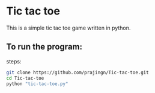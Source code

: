 
# Tic tac toe

This is a simple tic tac toe game written in python.

## To run the program:

steps:

```bash
git clone https://github.com/prajingn/Tic-tac-toe.git
cd Tic-tac-toe
python "tic-tac-toe.py"
```
